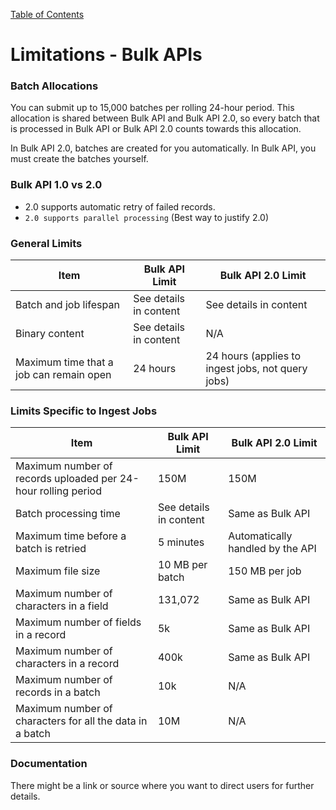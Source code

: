 [Table of Contents](../Documentation.md)

# Limitations - Bulk APIs

### Batch Allocations
You can submit up to 15,000 batches per rolling 24-hour period. This allocation is shared between Bulk API and Bulk API 2.0, so every batch that is processed in Bulk API or Bulk API 2.0 counts towards this allocation.

In Bulk API 2.0, batches are created for you automatically. In Bulk API, you must create the batches yourself.

### Bulk API 1.0 vs 2.0
- 2.0 supports automatic retry of failed records.
- `2.0 supports parallel processing` (Best way to justify 2.0)

### General Limits
| Item | Bulk API Limit | Bulk API 2.0 Limit |
|--|--|--|
| Batch and job lifespan | See details in content | See details in content |
| Binary content | See details in content | N/A |
| Maximum time that a job can remain open | 24 hours | 24 hours (applies to ingest jobs, not query jobs) |

### Limits Specific to Ingest Jobs
| Item | Bulk API Limit | Bulk API 2.0 Limit |
|--|--|--|
| Maximum number of records uploaded per 24-hour rolling period | 150M | 150M |
| Batch processing time | See details in content | Same as Bulk API |
| Maximum time before a batch is retried | 5 minutes | Automatically handled by the API |
| Maximum file size | 10 MB per batch | 150 MB per job |
| Maximum number of characters in a field | 131,072 | Same as Bulk API |
| Maximum number of fields in a record | 5k | Same as Bulk API |
| Maximum number of characters in a record | 400k | Same as Bulk API |
| Maximum number of records in a batch | 10k | N/A |
| Maximum number of characters for all the data in a batch | 10M | N/A |

### Documentation
There might be a link or source where you want to direct users for further details.
